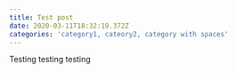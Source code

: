 ```yaml
---
title: Test post
date: 2020-03-11T18:32:19.372Z
categories: 'category1, cateory2, category with spaces'
---
```

Testing testing testing